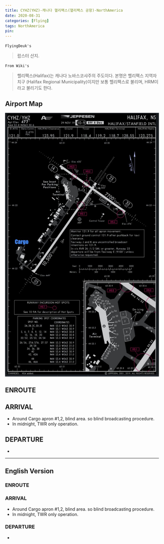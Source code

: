 ```yaml
---
title: CYHZ(YHZ)-캐나다 핼리팩스(핼리팩스 공항)-NorthAmerica
date: 2020-08-31
categories: [Flying]
tags: NorthAmerica
pin:
---
```

`FlyingDeuk's`
>랍스터 산지.

`From Wiki's`
>핼리팩스(Halifax)는 캐나다 노바스코샤주의 주도이다. 본명은 핼리팩스 지역자치구 (Halifax Regional Municipality)이지만 보통 핼리팩스로 불리며, HRM이라고 불리기도 한다.

## Airport Map
![yhz](/img/flying/airport/yhz_ap.jpg)

## ENROUTE

## ARRIVAL
- Around Cargo apron #1,2, blind area. so blind broadcasting procedure.
- In midnight, TWR only operation.




## DEPARTURE
-

-------
## English Version
### ENROUTE

### ARRIVAL
- Around Cargo apron #1,2, blind area. so blind broadcasting procedure.
- In midnight, TWR only operation.

### DEPARTURE
-
